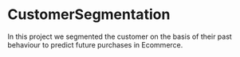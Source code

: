 # CustomerSegmentation
In this project we segmented the customer on the basis of their past behaviour to predict future purchases in Ecommerce.
